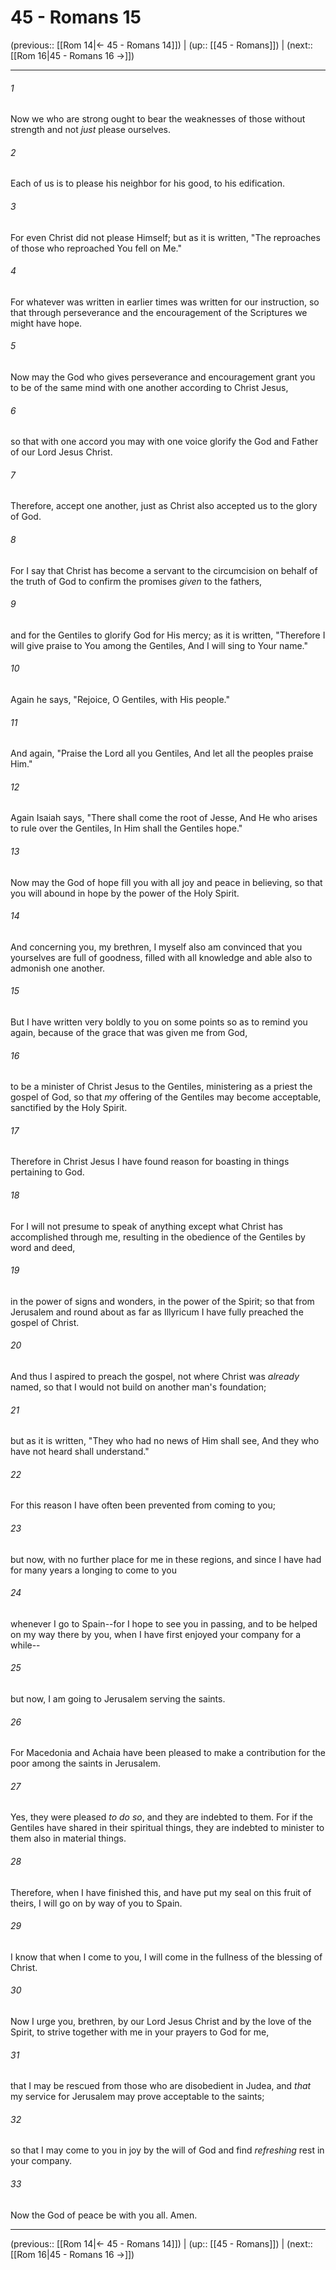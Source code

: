 # 45 - Romans 15

(previous:: [[Rom 14|← 45 - Romans 14]]) | (up:: [[45 - Romans]]) | (next:: [[Rom 16|45 - Romans 16 →]])

***


###### 1 
Now we who are strong ought to bear the weaknesses of those without strength and not _just_ please ourselves. 

###### 2 
Each of us is to please his neighbor for his good, to his edification. 

###### 3 
For even Christ did not please Himself; but as it is written, "The reproaches of those who reproached You fell on Me." 

###### 4 
For whatever was written in earlier times was written for our instruction, so that through perseverance and the encouragement of the Scriptures we might have hope. 

###### 5 
Now may the God who gives perseverance and encouragement grant you to be of the same mind with one another according to Christ Jesus, 

###### 6 
so that with one accord you may with one voice glorify the God and Father of our Lord Jesus Christ. 

###### 7 
Therefore, accept one another, just as Christ also accepted us to the glory of God. 

###### 8 
For I say that Christ has become a servant to the circumcision on behalf of the truth of God to confirm the promises _given_ to the fathers, 

###### 9 
and for the Gentiles to glorify God for His mercy; as it is written, "Therefore I will give praise to You among the Gentiles, And I will sing to Your name." 

###### 10 
Again he says, "Rejoice, O Gentiles, with His people." 

###### 11 
And again, "Praise the Lord all you Gentiles, And let all the peoples praise Him." 

###### 12 
Again Isaiah says, "There shall come the root of Jesse, And He who arises to rule over the Gentiles, In Him shall the Gentiles hope." 

###### 13 
Now may the God of hope fill you with all joy and peace in believing, so that you will abound in hope by the power of the Holy Spirit. 

###### 14 
And concerning you, my brethren, I myself also am convinced that you yourselves are full of goodness, filled with all knowledge and able also to admonish one another. 

###### 15 
But I have written very boldly to you on some points so as to remind you again, because of the grace that was given me from God, 

###### 16 
to be a minister of Christ Jesus to the Gentiles, ministering as a priest the gospel of God, so that _my_ offering of the Gentiles may become acceptable, sanctified by the Holy Spirit. 

###### 17 
Therefore in Christ Jesus I have found reason for boasting in things pertaining to God. 

###### 18 
For I will not presume to speak of anything except what Christ has accomplished through me, resulting in the obedience of the Gentiles by word and deed, 

###### 19 
in the power of signs and wonders, in the power of the Spirit; so that from Jerusalem and round about as far as Illyricum I have fully preached the gospel of Christ. 

###### 20 
And thus I aspired to preach the gospel, not where Christ was _already_ named, so that I would not build on another man's foundation; 

###### 21 
but as it is written, "They who had no news of Him shall see, And they who have not heard shall understand." 

###### 22 
For this reason I have often been prevented from coming to you; 

###### 23 
but now, with no further place for me in these regions, and since I have had for many years a longing to come to you 

###### 24 
whenever I go to Spain--for I hope to see you in passing, and to be helped on my way there by you, when I have first enjoyed your company for a while-- 

###### 25 
but now, I am going to Jerusalem serving the saints. 

###### 26 
For Macedonia and Achaia have been pleased to make a contribution for the poor among the saints in Jerusalem. 

###### 27 
Yes, they were pleased _to do so_, and they are indebted to them. For if the Gentiles have shared in their spiritual things, they are indebted to minister to them also in material things. 

###### 28 
Therefore, when I have finished this, and have put my seal on this fruit of theirs, I will go on by way of you to Spain. 

###### 29 
I know that when I come to you, I will come in the fullness of the blessing of Christ. 

###### 30 
Now I urge you, brethren, by our Lord Jesus Christ and by the love of the Spirit, to strive together with me in your prayers to God for me, 

###### 31 
that I may be rescued from those who are disobedient in Judea, and _that_ my service for Jerusalem may prove acceptable to the saints; 

###### 32 
so that I may come to you in joy by the will of God and find _refreshing_ rest in your company. 

###### 33 
Now the God of peace be with you all. Amen.

***

(previous:: [[Rom 14|← 45 - Romans 14]]) | (up:: [[45 - Romans]]) | (next:: [[Rom 16|45 - Romans 16 →]])
